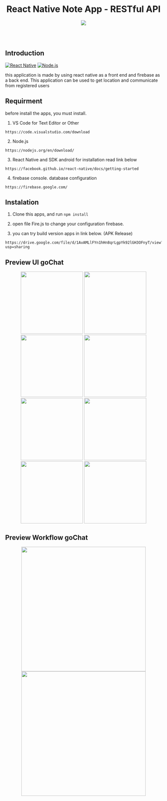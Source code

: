 <h1 align='center'>React Native Note App - RESTful API</h1>

<p align='center'>
  <img src='https://cdn-images-1.medium.com/max/2400/1*iTAHnz8gq1UkwTa_1sGYdw.png' />
  </a>
</p>

<br>
<br>

## Introduction
[![React Native](https://img.shields.io/badge/Express%20-60.03.1-blue.svg?style=rounded-square)](https://expressjs.com/)
[![Node.js](https://img.shields.io/badge/Node.js-v.11.15-green.svg?style=rounded-square)](https://nodejs.org/)

this application is made by using react native as a front end and firebase as a back end. This application can be used to get location and communicate from registered users

## Requirment
before install the apps, you must install.

1. VS Code for Text Editor or Other
```
https://code.visualstudio.com/download
```
2. Node.js 
```
https://nodejs.org/en/download/
```
3. React Native and SDK android for installation read link below
```
https://facebook.github.io/react-native/docs/getting-started
```
4. firebase console. database configuration
```
https://firebase.google.com/
```

## Instalation

1. Clone this apps, and run    `npm install`

2. open file Fire.js to change your configuration firebase.

3. you can try build version apps in link below. (APK Release)
```
https://drive.google.com/file/d/1AvAMLlFYn1hHn8qrLgpYk92lGH3OFnyT/view?usp=sharing
```

## Preview UI goChat
<p align='center'>
<span>
<tr>
  <td><img src="https://github.com/muhRobai/goChat/blob/master/assets/image/image1%20(1).png" width="200px;"/></td>
</tr>
<tr>
  <td><img src="https://github.com/muhRobai/goChat/blob/master/assets/image/image1%20(3).png" width="200px;"/></td>
  <td><img src="https://github.com/muhRobai/goChat/blob/master/assets/image/image1%20(4).png" width="200px;"/></td>
</tr>
<tr>
  <td><img src="https://github.com/muhRobai/goChat/blob/master/assets/image/image1%20(5).png" width="200px;"/></td>
  <td><img src="https://github.com/muhRobai/goChat/blob/master/assets/image/image1%20(6).png" width="200px;"/></td>
</tr>
 <tr>
   <td><img src="https://github.com/muhRobai/goChat/blob/master/assets/image/image1%20(7).png" width="200px;"/></td>
  <td><img src="https://github.com/muhRobai/goChat/blob/master/assets/image/image1%20(8).png" width=200px;"/></td>
 </td>
  <td><img src="https://github.com/muhRobai/goChat/blob/master/assets/image/image1%20(9).png" width="200px;"/></td>
</tr>
  
</span>
</p>

## Preview Workflow goChat

<p align='center'>
<span>
<tr>
  <td><img src="https://github.com/muhRobai/goChat/blob/master/assets/image/workflow1.gif" width="400px;"/></td>
  <td><img src="https://github.com/muhRobai/goChat/blob/master/assets/image/workflow2.gif" width="400px;"/></td>
</tr>
</span>
</p>

